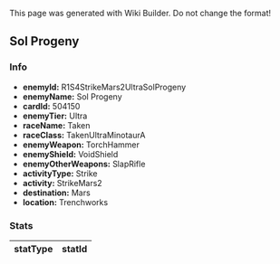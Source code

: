 <span class="wiki-builder">This page was generated with Wiki Builder. Do not change the format!</span>

## Sol Progeny
### Info
* **enemyId:** R1S4StrikeMars2UltraSolProgeny
* **enemyName:** Sol Progeny
* **cardId:** 504150
* **enemyTier:** Ultra
* **raceName:** Taken
* **raceClass:** TakenUltraMinotaurA
* **enemyWeapon:** TorchHammer
* **enemyShield:** VoidShield
* **enemyOtherWeapons:** SlapRifle
* **activityType:** Strike
* **activity:** StrikeMars2
* **destination:** Mars
* **location:** Trenchworks

### Stats
statType | statId
-------- | ------

